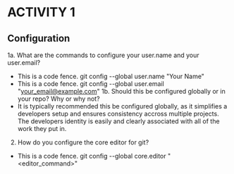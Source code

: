 # **ACTIVITY 1**
## Configuration
1a. What are the commands to configure your user.name and your user.email?
* This is a code fence. git config --global user.name "Your Name"
* This is a code fence. git config --global user.email "your_email@example.com"
1b. Should this be configured globally or in your repo? Why or why not?
* It is typically recommended this be configured globally, as it simplifies a developers setup and ensures consistency accross multiple projects. The developers identity is easily and clearly associated with all of the work they put in. 
2. How do you configure the core editor for git?
* This is a code fence. git config --global core.editor "<editor_command>"
